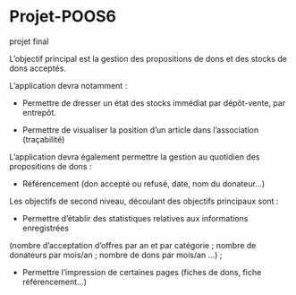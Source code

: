 # Projet-POOS6
projet final

L’objectif principal est la gestion des propositions de dons et des stocks de dons acceptés.

L’application devra notamment : 

- Permettre de dresser un état des stocks immédiat par dépôt-vente, par entrepôt. 

- Permettre de visualiser la position d’un article dans l’association (traçabilité)

L’application devra également permettre la gestion au quotidien des propositions de dons :

- Référencement (don accepté ou refusé, date, nom du donateur...) 

Les objectifs de second niveau, découlant des objectifs principaux sont : 

- Permettre d’établir des statistiques relatives aux informations enregistrées 

(nombre d’acceptation d’offres par an et par catégorie ; nombre de donateurs par mois/an ; nombre de dons par mois/an ...) ;

- Permettre l’impression de certaines pages (fiches de dons, fiche référencement...) 

